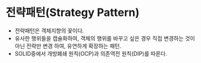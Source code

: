 # 전략패턴(Strategy Pattern)

- 전략패턴은 객체지향의 꽃이다.
- 유사한 행위들을 캡슐화하여, 객체의 행위를 바꾸고 싶은 경우 직접 변경하는 것이 아닌 전략만 변경 하여, 유연하게 확장하는 패턴.
- SOLID중에서 개방폐쇄 원칙(OCP)과 의존역전 원칙(DIP)를 따른다.